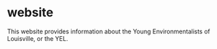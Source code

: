 # website
This website provides information about the Young Environmentalists of Louisville, or the YEL.